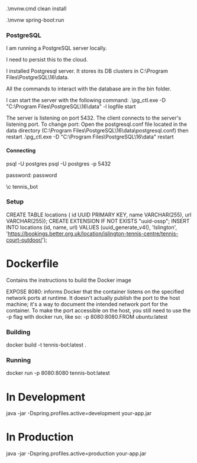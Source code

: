 
.\mvnw.cmd clean install

.\mvnw spring-boot:run



### PostgreSQL
I am running a PostgreSQL server locally.

I need to persist this to the cloud.

I installed Postgresql server. It stores its DB clusters in C:\Program Files\PostgreSQL\16\data.

All the commands to interact with the database are in the bin folder.

I can start the server with the following command:
.\pg_ctl.exe -D "C:\Program Files\PostgreSQL\16\data" -l logfile start


The server is listening on port 5432.
The client connects to the server's listening port.
To change port:
Open the postgresql.conf file located in the data directory (C:\Program Files\PostgreSQL\16\data\postgresql.conf)
then restart
.\pg_ctl.exe -D "C:\Program Files\PostgreSQL\16\data" restart

#### Connecting
psql -U postgres
psql -U postgres -p 5432

password: password

\c tennis_bot




### Setup
CREATE TABLE locations (    id UUID PRIMARY KEY,    name VARCHAR(255),    url VARCHAR(255));
CREATE EXTENSION IF NOT EXISTS "uuid-ossp";
INSERT INTO locations (id, name, url) VALUES (uuid_generate_v4(), 'Islington', 'https://bookings.better.org.uk/location/islington-tennis-centre/tennis-court-outdoor/');

# Dockerfile
Contains the instructions to build the Docker image

EXPOSE 8080: informs Docker that the container listens on the specified network ports at runtime.
It doesn't actually publish the port to the host machine; it's a way to document the intended network port for the container. To make the port accessible on the host, you still need to use the -p flag with docker run, like so: -p 8080:8080.FROM ubuntu:latest

### Building
docker build -t tennis-bot:latest .

### Running
docker run -p 8080:8080 tennis-bot:latest

# In Development
java -jar -Dspring.profiles.active=development your-app.jar
# In Production
java -jar -Dspring.profiles.active=production your-app.jar
